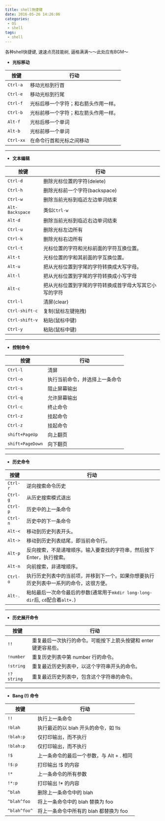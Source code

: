 ```yaml
---
title: shell快捷键
date: 2016-05-26 14:26:06
categories:
 - OS
 - shell
tags:
 - shell
---
```

各种shell快捷键, 速速点亮技能树, 逼格满满～～此处应有BGM～

+ **光标移动**

| 按键 | 行动 |
| --- | --- |
| `Ctrl-a` | 移动光标到行首 |
| `Ctrl-e` | 移动光标到行尾 |
| `Ctrl-f` | 光标后移一个字符；和右箭头作用一样。 |
| `Ctrl-b` | 光标前移一个字符；和左箭头作用一样。 |
| `Alt-f` | 光标后移一个单词 |
| `Alt-b` | 光标前移一个单词 |
| `Ctrl-xx` | 在命令行首和光标之间移动 |
---
+ **文本编辑**

| 按键 | 行动 |
| --- | --- |
| `Ctrl-d` | 删除光标位置的字符(delete) |
| `Ctrl-h` | 删除光标前一个字符(backspace) |
| `Ctrl-w` | 删除当前光标到临近左边单词结束 |
| `Alt-Backspace` | 类似`Ctrl-w` |
| `Alt-d` | 删除当前光标到临近右边单词结束 |
| `Ctrl-u` | 删除光标左边所有 |
| `Ctrl-k` | 删除光标右边所有 |
| `Ctrl-t` | 光标位置的字符和光标前面的字符互换位置。 |
| `Alt-t` | 光标位置的字和其前面的字互换位置。 |
| `Alt-u` | 把从光标位置到字尾的字符转换成大写字母。 |
| `Alt-l` | 把从光标位置到字尾的字符转换成小写字母 |
| `Alt-c` | 把从光标位置到字尾的字符转换成首字母大写其它小写的字符 |
| `Ctrl-l` | 清屏(clear) |
| `Ctrl-shift-c` | 复制(鼠标左键拖拽) |
| `Ctrl-shift-v` | 粘贴(鼠标中键) |
| `Ctrl-y` | 粘贴(鼠标中键) |
---
+ **控制命令**

| 按键 | 行动 |
| --- | --- |
| `Ctrl-l` | 清屏 |
| `Ctrl-o` | 执行当前命令，并选择上一条命令 |
| `Ctrl-s` | 阻止屏幕输出 |
| `Ctrl-q` | 允许屏幕输出 |
| `Ctrl-c` | 终止命令 |
| `Ctrl-z` | 挂起命令 |
| `Ctrl-z` | 挂起命令 |
| `shift+PageUp` | 向上翻页 |
| `shift+PageDown` | 向下翻页 |
---
+ **历史命令**

| 按键 | 行动 |
| --- | --- |
| `Ctrl-r` | 逆向搜索命令历史 |
| `Ctrl-g` | 从历史搜索模式退出 |
| `Ctrl-p` | 历史中的上一条命令 |
| `Ctrl-n` | 历史中的下一条命令 |
| `Alt-<` | 移动到历史列表开头。 |
| `Alt->` | 移动到历史列表结尾，即当前命令行。 |
| `Alt-p` | 反向搜索，不是递增顺序。输入要查找的字符串，然后按下 Enter，执行搜索。 |
| `Alt-n` | 向前搜索，非递增顺序。 |
| `Ctrl-o` | 执行历史列表中的当前项，并移到下一个。如果你想要执行历史列表中一系列的命令，这很方便。 |
| `Alt-.` | 粘帖最后一次命令最后的参数(通常用于`mkdir long-long-dir`后, `cd`配合着`alt+.`) |
---
+ **历史展开命令**

| 按键 | 行动 |
| --- | --- |
| `!!` | 重复最后一次执行的命令。可能按下上箭头按键和 enter 键更容易些。 |
| `!number` | 重复历史列表中第 number 行的命令。 |
| `!string` | 重复最近历史列表中，以这个字符串开头的命令。 |
| `!?string` | 重复最近历史列表中，包含这个字符串的命令。 |
---
+ **Bang (!) 命令**

| 按键 | 行动 |
| --- | --- |
| `!!` | 执行上一条命令 |
| `!blah` | 执行最近的以 blah 开头的命令，如 !ls |
| `!blah:p` | 仅打印输出，而不执行 |
| `!blah:p` | 仅打印输出，而不执行 |
| `!$` | 上一条命令的最后一个参数，与 Alt + . 相同 |
| `!$:p` | 打印输出 !$ 的内容 |
| `!*` | 上一条命令的所有参数 |
| `!*:p` | 打印输出 !* 的内容 |
| `^blah` | 删除上一条命令中的 blah |
| `^blah^foo` | 将上一条命令中的 blah 替换为 foo |
| `^blah^foo^` | 将上一条命令中所有的 blah 都替换为 foo |

